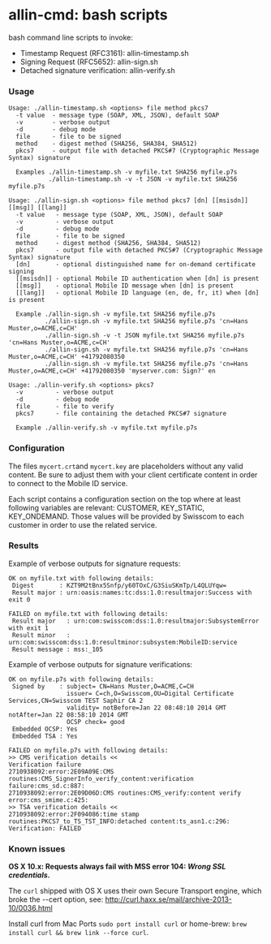 allin-cmd: bash scripts
============

bash command line scripts to invoke:

* Timestamp Request (RFC3161): allin-timestamp.sh
* Signing Request (RFC5652): allin-sign.sh
* Detached signature verification: allin-verify.sh

### Usage

```
Usage: ./allin-timestamp.sh <options> file method pkcs7
  -t value  - message type (SOAP, XML, JSON), default SOAP
  -v        - verbose output
  -d        - debug mode
  file      - file to be signed
  method    - digest method (SHA256, SHA384, SHA512)
  pkcs7     - output file with detached PKCS#7 (Cryptographic Message Syntax) signature

  Examples ./allin-timestamp.sh -v myfile.txt SHA256 myfile.p7s
           ./allin-timestamp.sh -v -t JSON -v myfile.txt SHA256 myfile.p7s
```

```
Usage: ./allin-sign.sh <options> file method pkcs7 [dn] [[msisdn]] [[msg]] [[lang]]
  -t value   - message type (SOAP, XML, JSON), default SOAP
  -v         - verbose output
  -d         - debug mode
  file       - file to be signed
  method     - digest method (SHA256, SHA384, SHA512)
  pkcs7      - output file with detached PKCS#7 (Cryptographic Message Syntax) signature
  [dn]       - optional distinguished name for on-demand certificate signing
  [[msisdn]] - optional Mobile ID authentication when [dn] is present
  [[msg]]    - optional Mobile ID message when [dn] is present
  [[lang]]   - optional Mobile ID language (en, de, fr, it) when [dn] is present

  Example ./allin-sign.sh -v myfile.txt SHA256 myfile.p7s
          ./allin-sign.sh -v myfile.txt SHA256 myfile.p7s 'cn=Hans Muster,o=ACME,c=CH'
          ./allin-sign.sh -v -t JSON myfile.txt SHA256 myfile.p7s 'cn=Hans Muster,o=ACME,c=CH'
          ./allin-sign.sh -v myfile.txt SHA256 myfile.p7s 'cn=Hans Muster,o=ACME,c=CH' +41792080350
          ./allin-sign.sh -v myfile.txt SHA256 myfile.p7s 'cn=Hans Muster,o=ACME,c=CH' +41792080350 'myserver.com: Sign?' en
```

```
Usage: ./allin-verify.sh <options> pkcs7
  -v         - verbose output
  -d         - debug mode
  file       - file to verify
  pkcs7      - file containing the detached PKCS#7 signature

  Example ./allin-verify.sh -v myfile.txt myfile.p7s
```

### Configuration

The files `mycert.crt`and `mycert.key` are placeholders without any valid content. Be sure to adjust them with your client certificate content in order to connect to the Mobile ID service.

Each script contains a configuration section on the top where at least following variables are relevant: CUSTOMER, KEY_STATIC, KEY_ONDEMAND.
Those values will be provided by Swisscom to each customer in order to use the related service.


### Results

Example of verbose outputs for signature requests:
```
OK on myfile.txt with following details:
 Digest       : KZT9M2tBnx5Snfp/y60TOxC/G3SiuSKmTp/L4QLUYqw=
 Result major : urn:oasis:names:tc:dss:1.0:resultmajor:Success with exit 0
```

```
FAILED on myfile.txt with following details:
 Result major   : urn:com:swisscom:dss:1.0:resultmajor:SubsystemError with exit 1
 Result minor   : urn:com:swisscom:dss:1.0:resultminor:subsystem:MobileID:service
 Result message : mss:_105
```

Example of verbose outputs for signature verifications:
```
OK on myfile.p7s with following details:
 Signed by    : subject= CN=Hans Muster,O=ACME,C=CH
                issuer= C=ch,O=Swisscom,OU=Digital Certificate Services,CN=Swisscom TEST Saphir CA 2
                validity= notBefore=Jan 22 08:48:10 2014 GMT notAfter=Jan 22 08:58:10 2014 GMT
                OCSP check= good
 Embedded OCSP: Yes
 Embedded TSA : Yes
```

```
FAILED on myfile.p7s with following details:
>> CMS verification details <<
Verification failure
2710938092:error:2E09A09E:CMS routines:CMS_SignerInfo_verify_content:verification failure:cms_sd.c:887:
2710938092:error:2E09D06D:CMS routines:CMS_verify:content verify error:cms_smime.c:425:
>> TSA verification details <<
2710938092:error:2F094086:time stamp routines:PKCS7_to_TS_TST_INFO:detached content:ts_asn1.c:296:
Verification: FAILED
```


### Known issues

**OS X 10.x: Requests always fail with MSS error 104: _Wrong SSL credentials_.**

The `curl` shipped with OS X uses their own Secure Transport engine, which broke the --cert option, see: http://curl.haxx.se/mail/archive-2013-10/0036.html

Install curl from Mac Ports `sudo port install curl` or home-brew: `brew install curl && brew link --force curl`.
